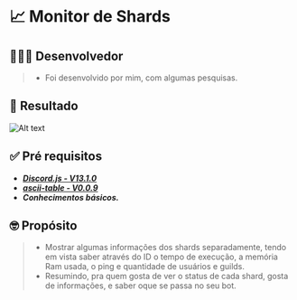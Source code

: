 # 📈 Monitor de Shards

## 👨🏻‍💻 Desenvolvedor

> * Foi desenvolvido por mim, com algumas pesquisas.

## 🎉 Resultado
![Alt text](https://i.imgur.com/BXJHh6G.png "ZabbiX Status")

## ✅ Pré requisitos

* [***Discord.js - V13.1.0***](https://discord.js.org/#/)
* [***ascii-table - V0.0.9***](https://www.npmjs.com/package/ascii-table)
* ***Conhecimentos básicos.***

## 🤓 Propósito

> * Mostrar algumas informações dos shards separadamente, tendo em vista saber através do ID o tempo de execução, a memória Ram usada, o ping e quantidade de usuários e guilds.
> * Resumindo, pra quem gosta de ver o status de cada shard, gosta de informações, e saber oque se passa no seu bot.
